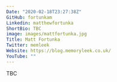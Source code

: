 ```yaml
---
Date: "2020-02-18T23:27:38Z"
GitHub: fortunkam
Linkedin: matthewfortunka
ShortBio: TBC
image: images/mattfortunka.jpg
Title: Matt Fortunka
Twitter: memleek
Website: https://blog.memoryleek.co.uk/
YouTube: ""
---
```

TBC